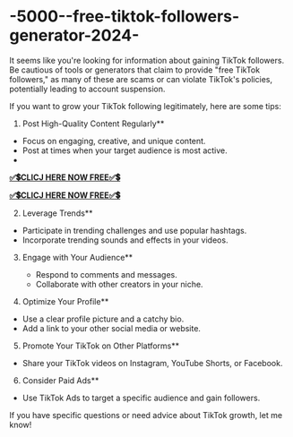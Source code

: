 # -5000--free-tiktok-followers-generator-2024-
It seems like you're looking for information about gaining TikTok followers. Be cautious of tools or generators that claim to provide "free TikTok followers," as many of these are scams or can violate TikTok's policies, potentially leading to account suspension.

If you want to grow your TikTok following legitimately, here are some tips:  

 1. Post High-Quality Content Regularly**
   - Focus on engaging, creative, and unique content.
   - Post at times when your target audience is most active.
   - 
**[✅💲CLICJ HERE NOW FREE✅💲](https://giftcardshopzone.com/Tiktokfollowersgenerator03/Tiktokfollowersgenerator%20index.html)**

**[✅💲CLICJ HERE NOW FREE✅💲](https://giftcardshopzone.com/Tiktokfollowersgenerator03/Tiktokfollowersgenerator%20index.html)**

 2. Leverage Trends**
   - Participate in trending challenges and use popular hashtags.
   - Incorporate trending sounds and effects in your videos.

3. Engage with Your Audience**
   - Respond to comments and messages.
   - Collaborate with other creators in your niche.

 4. Optimize Your Profile**
   - Use a clear profile picture and a catchy bio.
   - Add a link to your other social media or website.

 5. Promote Your TikTok on Other Platforms**
   - Share your TikTok videos on Instagram, YouTube Shorts, or Facebook.

 6. Consider Paid Ads**
   - Use TikTok Ads to target a specific audience and gain followers.

If you have specific questions or need advice about TikTok growth, let me know!

